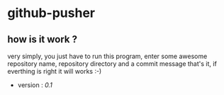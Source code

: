 # github-pusher

## how is it work ?

very simply, you just have to run this program, enter some awesome repository name, repository directory and a commit message
that's it, if everthing is right it will works :-)

- version : *0.1*
